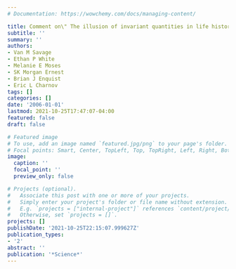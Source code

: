 ```yaml
---
# Documentation: https://wowchemy.com/docs/managing-content/

title: Comment on\" The illusion of invariant quantities in life histories\"
subtitle: ''
summary: ''
authors:
- Van M Savage
- Ethan P White
- Melanie E Moses
- SK Morgan Ernest
- Brian J Enquist
- Eric L Charnov
tags: []
categories: []
date: '2006-01-01'
lastmod: 2021-10-25T17:47:07-04:00
featured: false
draft: false

# Featured image
# To use, add an image named `featured.jpg/png` to your page's folder.
# Focal points: Smart, Center, TopLeft, Top, TopRight, Left, Right, BottomLeft, Bottom, BottomRight.
image:
  caption: ''
  focal_point: ''
  preview_only: false

# Projects (optional).
#   Associate this post with one or more of your projects.
#   Simply enter your project's folder or file name without extension.
#   E.g. `projects = ["internal-project"]` references `content/project/deep-learning/index.md`.
#   Otherwise, set `projects = []`.
projects: []
publishDate: '2021-10-25T22:15:07.999627Z'
publication_types:
- '2'
abstract: ''
publication: '*Science*'
---
```

